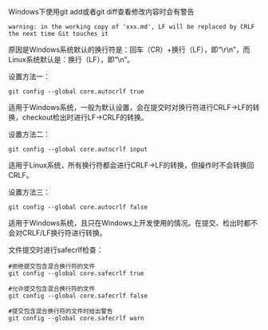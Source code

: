 
Windows下使用git add或者git diff查看修改内容时会有警告
```
warning: in the working copy of 'xxx.md', LF will be replaced by CRLF the next time Git touches it
```


原因是Windows系统默认的换行符是：回车（CR）+换行（LF），即“\r\n”，而Linux系统默认是：换行（LF），即“\n”。

设置方法一：
```
git config --global core.autocrlf true
```

适用于Windows系统，一般为默认设置，会在提交时对换行符进行CRLF->LF的转换，checkout检出时进行LF->CRLF的转换。


设置方法二：
```
git config --global core.autocrlf input
```

适用于Linux系统，所有换行符都会进行CRLF->LF的转换，但操作时不会转换回CRLF。


设置方法三：
```
git config --global core.autocrlf false
```

适用于Windows系统，且只在Windows上开发使用的情况。在提交、检出时都不会对CRLF/LF换行符进行转换。


文件提交时进行safecrlf检查：
```
#拒绝提交包含混合换行符的文件
git config --global core.safecrlf true

#允许提交包含混合换行符的文件
git config --global core.safecrlf false

#提交包含混合换行符的文件时给出警告
git config --global core.safecrlf warn
```












